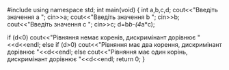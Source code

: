 #include <iostream>
using namespace std;
int main(void)
{
int a,b,c,d;
cout<<"Введіть значення a ";
cin>>a;
cout<<"Введіть значення b ";
cin>>b;
cout<<"Введіть значення c ";
cin>>c;
d=b*b-(4*a*c);

if (d<0) cout<<"Рівняння немає коренів, дискримінант дорівнює "<<d<<endl; else
if (d>0) cout<<"Рівняння має два корення, дискримінант дорівнює "<<d<<endl; else 
cout<<"Рівняння має один корінь, дискримінант дорівнює "<<d<<endl;
return 0;
}
